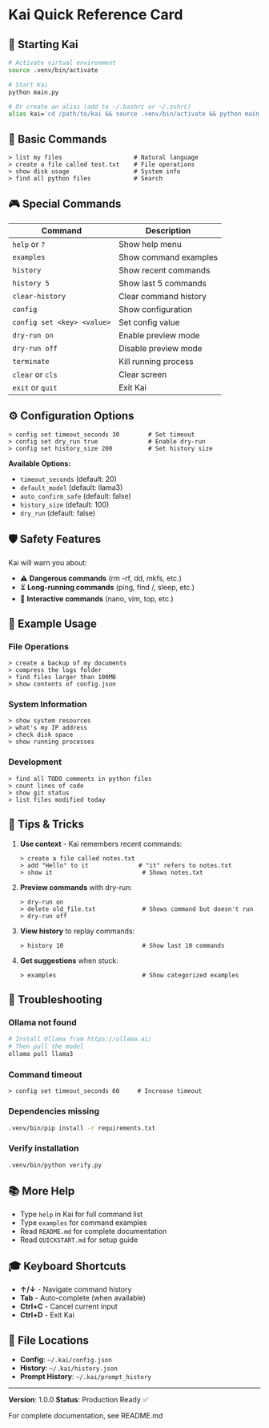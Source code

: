 # Kai Quick Reference Card

## 🚀 Starting Kai

```bash
# Activate virtual environment
source .venv/bin/activate

# Start Kai
python main.py

# Or create an alias (add to ~/.bashrc or ~/.zshrc)
alias kai='cd /path/to/kai && source .venv/bin/activate && python main.py'
```

## 💬 Basic Commands

```
> list my files                    # Natural language
> create a file called test.txt    # File operations
> show disk usage                  # System info
> find all python files            # Search
```

## 🎮 Special Commands

| Command | Description |
|---------|-------------|
| `help` or `?` | Show help menu |
| `examples` | Show command examples |
| `history` | Show recent commands |
| `history 5` | Show last 5 commands |
| `clear-history` | Clear command history |
| `config` | Show configuration |
| `config set <key> <value>` | Set config value |
| `dry-run on` | Enable preview mode |
| `dry-run off` | Disable preview mode |
| `terminate` | Kill running process |
| `clear` or `cls` | Clear screen |
| `exit` or `quit` | Exit Kai |

## ⚙️ Configuration Options

```
> config set timeout_seconds 30        # Set timeout
> config set dry_run true              # Enable dry-run
> config set history_size 200          # Set history size
```

**Available Options:**
- `timeout_seconds` (default: 20)
- `default_model` (default: llama3)
- `auto_confirm_safe` (default: false)
- `history_size` (default: 100)
- `dry_run` (default: false)

## 🛡️ Safety Features

Kai will warn you about:
- ⚠️ **Dangerous commands** (rm -rf, dd, mkfs, etc.)
- ⏳ **Long-running commands** (ping, find /, sleep, etc.)
- 🚫 **Interactive commands** (nano, vim, top, etc.)

## 📝 Example Usage

### File Operations
```
> create a backup of my documents
> compress the logs folder
> find files larger than 100MB
> show contents of config.json
```

### System Information
```
> show system resources
> what's my IP address
> check disk space
> show running processes
```

### Development
```
> find all TODO comments in python files
> count lines of code
> show git status
> list files modified today
```

## 🎯 Tips & Tricks

1. **Use context** - Kai remembers recent commands:
   ```
   > create a file called notes.txt
   > add "Hello" to it              # "it" refers to notes.txt
   > show it                         # Shows notes.txt
   ```

2. **Preview commands** with dry-run:
   ```
   > dry-run on
   > delete old_file.txt             # Shows command but doesn't run
   > dry-run off
   ```

3. **View history** to replay commands:
   ```
   > history 10                      # Show last 10 commands
   ```

4. **Get suggestions** when stuck:
   ```
   > examples                        # Show categorized examples
   ```

## 🔧 Troubleshooting

### Ollama not found
```bash
# Install Ollama from https://ollama.ai/
# Then pull the model
ollama pull llama3
```

### Command timeout
```
> config set timeout_seconds 60     # Increase timeout
```

### Dependencies missing
```bash
.venv/bin/pip install -r requirements.txt
```

### Verify installation
```bash
.venv/bin/python verify.py
```

## 📚 More Help

- Type `help` in Kai for full command list
- Type `examples` for command examples
- Read `README.md` for complete documentation
- Read `QUICKSTART.md` for setup guide

## 🎓 Keyboard Shortcuts

- **↑/↓** - Navigate command history
- **Tab** - Auto-complete (when available)
- **Ctrl+C** - Cancel current input
- **Ctrl+D** - Exit Kai

## 📁 File Locations

- **Config**: `~/.kai/config.json`
- **History**: `~/.kai/history.json`
- **Prompt History**: `~/.kai/prompt_history`

---

**Version**: 1.0.0
**Status**: Production Ready ✅

For complete documentation, see README.md
